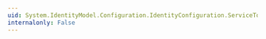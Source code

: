 ```yaml
---
uid: System.IdentityModel.Configuration.IdentityConfiguration.ServiceTokenResolver
internalonly: False
---
```

